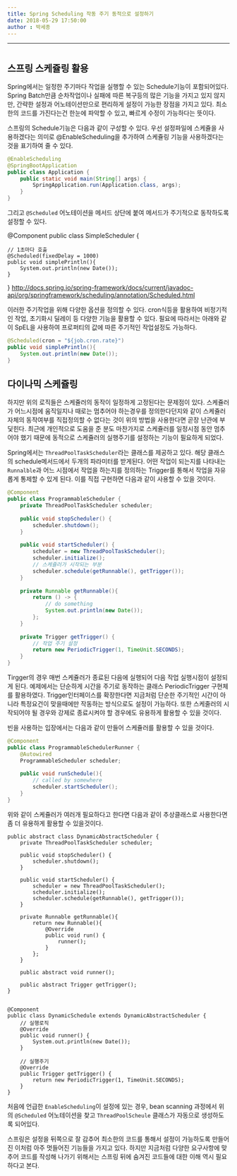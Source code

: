 ```yaml
---
title: Spring Scheduling 작동 주기 동적으로 설정하기
date: 2018-05-29 17:50:00
author : 박세종
---
```


---
# 

## 스프링 스케쥴링 활용

Spring에서는 일정한 주기마다 작업을 실행할 수 있는 Schedule기능이 포함되어있다. Spring Batch만큼 순차작업이나 실패에 따른 복구등의 많은 기능을 가지고 있지 않지만, 간략한 설정과 어노테이션만으로 편리하게 설정이 가능한 장점을 가지고 있다. 최소한의 코드를 가진다는건 한눈에 파악할 수 있고, 빠르게 수정이 가능하다는 뜻이다.

스프링의 Schedule기능은 다음과 같이 구성할 수 있다. 우선 설정파일에 스케쥴을 사용하겠다는 의미로 @EnableScheduling을 추가하여 스케쥴링 기능을 사용하겠다는 것을 표기하여 줄 수 있다.

```java
@EnableScheduling
@SpringBootApplication
public class Application {
	public static void main(String[] args) {
		SpringApplication.run(Application.class, args);
	}
}
```

그리고 `@Scheduled` 어노테이션을 메서드 상단에 붙여 메서드가 주기적으로 동작하도록 설정할 수 있다.

@Component
public class SimpleScheduler {
 
    // 1초마다 호출 
    @Scheduled(fixedDelay = 1000)
    public void simplePrintln(){
        System.out.println(new Date());
    }
}
http://docs.spring.io/spring-framework/docs/current/javadoc-api/org/springframework/scheduling/annotation/Scheduled.html

이러한 주기작업을 위해 다양한 옵션을 정의할 수 있다. cron식등을 활용하여 비정기적인 작업, 초기화시 딜레이 등 다양한 기능을 활용할 수 있다. 필요에 따라서는 아래와 같이 SpEL을 사용하여 프로퍼티의 값에 따른 주기적인 작업설정도 가능하다.

```java
@Scheduled(cron = "${job.cron.rate}")
public void simplePrintln(){
    System.out.println(new Date());
}
```

## 다이나믹 스케쥴링

하지만 위의 로직들은 스케쥴러의 동작이 일정하게 고정된다는 문제점이 있다. 스케쥴러가 어느시점에 움직일지나 때로는 멈추어야 하는경우를 정의한다던지와 같이 스케쥴러 자체의 동작여부를 직접정의할 수 없다는 것이 위의 방법을 사용한다면 곧장 난관에 부딫힌다. 최근에 개인적으로 도움을 준 분도 마찬가지로 스케쥴러를 일정시점 동안 멈추어야 했기 때문에 동적으로 스케쥴러의 실행주기를 설정하는 기능이 필요하게 되었다.

Spring에서는 `ThreadPoolTaskScheduler`라는 클래스를 제공하고 있다. 해당 클래스의 schedule메서드에서 두개의 파라미터를 받게된다. 어떤 작업이 되는지를 나타내는 `Runnalble`과 어느 시점에서 작업을 하는지를 정의하는 Trigger를 통해서 작업을 자유롭게 통제할 수 있게 된다. 이를 직접 구현하면 다음과 같이 사용할 수 있을 것이다.

```java
@Component
public class ProgrammableScheduler {
    private ThreadPoolTaskScheduler scheduler;
 
    public void stopScheduler() {
        scheduler.shutdown();
    }
 
    public void startScheduler() {
        scheduler = new ThreadPoolTaskScheduler();
        scheduler.initialize();
        // 스케쥴러가 시작되는 부분 
        scheduler.schedule(getRunnable(), getTrigger());
    }
 
    private Runnable getRunnable(){
        return () -> {
            // do something 
            System.out.println(new Date());
        };
    }
 
    private Trigger getTrigger() {
        // 작업 주기 설정 
        return new PeriodicTrigger(1, TimeUnit.SECONDS);
    }
}
```

Tirgger의 경우 매번 스케쥴러가 종료된 다음에 실행되어 다음 작업 실행시점이 설정되게 된다. 예제에서는 단순하게 시간을 주기로 동작하는 클래스 PeriodicTrigger 구현체를 활용하였다. Trigger인터페이스를 확장한다면 지금처럼 단순한 주기적인 시간이 아니라 특정요건이 맞을때에만 작동하는 방식으로도 설정이 가능하다. 또한 스케줄러의 시작되어야 될 경우와 강제로 종료시켜야 할 경우에도 유용하게 활용할 수 있을 것이다.

빈을 사용하는 입장에서는 다음과 같이 만들어 스케쥴러를 활용할 수 있을 것이다.

```java
@Component
public class ProgrammableSchedulerRunner {
    @Autowired
    ProgrammableScheduler scheduler;
 
    public void runSchedule(){
        // called by somewhere 
        scheduler.startScheduler();
    }
}
```

위와 같이 스케쥴러가 여러개 필요하다고 한다면 다음과 같이 추상클래스로 사용한다면 좀 더 유용하게 활용할 수 있을것이다.

```
public abstract class DynamicAbstractScheduler {
    private ThreadPoolTaskScheduler scheduler;
 
    public void stopScheduler() {
        scheduler.shutdown();
    }
 
    public void startScheduler() {
        scheduler = new ThreadPoolTaskScheduler();
        scheduler.initialize();
        scheduler.schedule(getRunnable(), getTrigger());
    }
 
    private Runnable getRunnable(){
        return new Runnable(){
            @Override
            public void run() {
                runner();
            }
        };
    }
 
    public abstract void runner();
 
    public abstract Trigger getTrigger();
}
 
 
@Component
public class DynamicSchedule extends DynamicAbstractScheduler {
    // 실행로직 
    @Override
    public void runner() {
        System.out.println(new Date());
    }
 
    // 실행주기 
    @Override
    public Trigger getTrigger() {
        return new PeriodicTrigger(1, TimeUnit.SECONDS);
    }
}
```

처음에 언급한 `EnableScheduling`이 설정에 있는 경우, bean scanning 과정에서 위의 `@Scheduled` 어노테이션을 찾고 `ThreadPoolScheule` 클래스가 자동으로 생성하도록 되어있다.



스프링은 설정을 뒤쪽으로 잘 감추어 최소한의 코드를 통해서 설정이 가능하도록 만들어진 이처럼 아주 멋들어진 기능들을 가지고 있다. 하지만 지금처럼 다양한 요구사항에 맞추어 코드를 작성해 나가기 위해서는 스프링 뒤에 숨겨진 코드들에 대한 이해 역시 필요하다고 본다.
